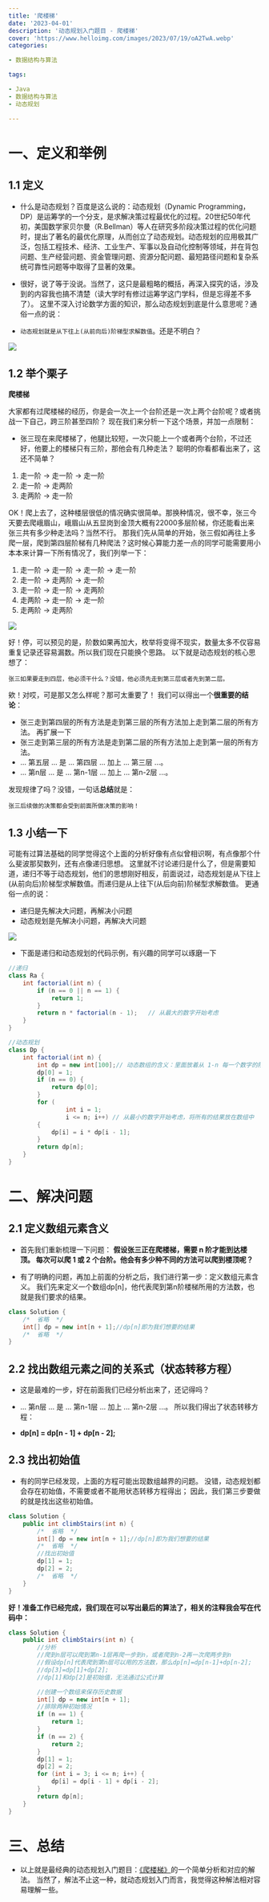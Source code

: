 ```yaml
---
title: '爬楼梯'
date: '2023-04-01'
description: '动态规划入门题目 - 爬楼梯'
cover: 'https://www.helloimg.com/images/2023/07/19/oA2TwA.webp'
categories:

- 数据结构与算法

tags:

- Java
- 数据结构与算法
- 动态规划

---
```


# 一、定义和举例

## 1.1 定义

- 什么是动态规划？百度是这么说的：动态规划（Dynamic Programming，DP）是运筹学的一个分支，是求解决策过程最优化的过程。20世纪50年代初，美国数学家贝尔曼（R.Bellman）等人在研究多阶段决策过程的优化问题时，提出了著名的最优化原理，从而创立了动态规划。动态规划的应用极其广泛，包括工程技术、经济、工业生产、军事以及自动化控制等领域，并在背包问题、生产经营问题、资金管理问题、资源分配问题、最短路径问题和复杂系统可靠性问题等中取得了显著的效果。

- 很好，说了等于没说。当然了，这只是最粗略的概括，再深入探究的话，涉及到的内容我也搞不清楚（读大学时有修过运筹学这门学科，但是忘得差不多了）。 这里不深入讨论数学方面的知识，那么动态规划到底是什么意思呢？通俗一点的说：

- `动态规划就是从下往上(从前向后)阶梯型求解数值`。还是不明白？

<img src="https://www.helloimg.com/images/2023/07/19/oA2Wh5.gif">

## 1.2 举个栗子

**爬楼梯**

大家都有过爬楼梯的经历，你是会一次上一个台阶还是一次上两个台阶呢？或者挑战一下自己，跨三阶甚至四阶？
现在我们来分析一下这个场景，并加一点限制：

- 张三现在来爬楼梯了，他腿比较短，一次只能上一个或者两个台阶，不过还好，他要上的楼梯只有三阶，那他会有几种走法？
  聪明的你看都看出来了，这还不简单？

1. 走一阶 -> 走一阶 -> 走一阶
2. 走一阶 -> 走两阶
3. 走两阶 -> 走一阶
   <br/>

OK！爬上去了，这种楼层很低的情况确实很简单。那换种情况，很不幸，张三今天要去爬峨眉山，峨眉山从五显岗到金顶大概有22000多层阶梯，你还能看出来张三共有多少种走法吗？当然不行。
那我们先从简单的开始，张三假如再往上多爬一层，爬到第四层阶梯有几种爬法？这时候心算能力差一点的同学可能需要用小本本来计算一下所有情况了，我们列举一下：

1. 走一阶 -> 走一阶 -> 走一阶 -> 走一阶
2. 走一阶 -> 走两阶 -> 走一阶
3. 走一阶 -> 走一阶 -> 走两阶
4. 走两阶 -> 走一阶 -> 走一阶
5. 走两阶 -> 走两阶
   
<img src="https://www.helloimg.com/images/2023/07/19/oA2Oq0.gif">

好！停，可以预见的是，阶数如果再加大，枚举将变得不现实，数量太多不仅容易重复记录还容易漏数。所以我们现在只能换个思路。
以下就是动态规划的核心思想了：

    张三如果要走到四层，他必须干什么？没错，他必须先走到第三层或者先到第二层。

欸！对哎，可是那又怎么样呢？那可太重要了！
我们可以得出一个**很重要的结论**：

- 张三走到第四层的所有方法是走到第三层的所有方法加上走到第二层的所有方法。
  再扩展一下
- 张三走到第三层的所有方法是走到第二层的所有方法加上走到第一层的所有方法。
- ... 第五层 ... 是 ... 第四层 ... 加上 ... 第三层 ...。
- ... 第n层 ... 是 ... 第n-1层 ... 加上 ... 第n-2层 ...。

发现规律了吗？没错，一句话**总结**就是：

    张三后续做的决策都会受到前面所做决策的影响！

## 1.3 小结一下

可能有过算法基础的同学觉得这个上面的分析好像有点似曾相识啊，有点像那个什么斐波那契数列，还有点像递归思想。
这里就不讨论递归是什么了，但是需要知道，递归不等于动态规划，他们的思想刚好相反，前面说过，动态规划是从下往上(从前向后)阶梯型求解数值。而递归是从上往下(从后向前)阶梯型求解数值。
更通俗一点的说：

- 递归是先解决大问题，再解决小问题
- 动态规划是先解决小问题，再解决大问题
  
<img src="https://www.helloimg.com/images/2023/07/19/oA2cWm.webp">

- 下面是递归和动态规划的代码示例，有兴趣的同学可以琢磨一下

```Java
//递归
class Ra {
    int factorial(int n) {
        if (n == 0 || n == 1) {
            return 1;
        }
        return n * factorial(n - 1);   // 从最大的数字开始考虑
    }
}
```

```Java
//动态规划
class Dp {
    int factorial(int n) {
        int dp = new int[100];// 动态数组的含义：里面放着从 1-n 每一个数字的阶乘
        dp[0] = 1;
        if (n == 0) {
            return dp[0];
        }
        for (
                int i = 1;
                i <= n; i++) // 从最小的数字开始考虑，将所有的结果放在数组中
        {
            dp[i] = i * dp[i - 1];
        }
        return dp[n];
    }
}
```

# 二、解决问题

## 2.1 定义数组元素含义

- 首先我们重新梳理一下问题：
  **假设张三正在爬楼梯，需要 n 阶才能到达楼顶。
  每次可以爬 1 或 2 个台阶。他会有多少种不同的方法可以爬到楼顶呢？**

- 有了明确的问题，再加上前面的分析之后，我们进行第一步：定义数组元素含义。
  我们先来定义一个数组dp[n]，他代表爬到第n阶楼梯所用的方法数，也就是我们要求的结果。

```java
class Solution {
    /*  省略  */
    int[] dp = new int[n + 1];//dp[n]即为我们想要的结果
    /*  省略  */
}
```

## 2.2 找出数组元素之间的关系式（状态转移方程）

- 这是最难的一步，好在前面我们已经分析出来了，还记得吗？

- ... 第n层 ... 是 ... 第n-1层 ... 加上 ... 第n-2层 ...。
  所以我们得出了状态转移方程：
- **dp[n] = dp[n - 1] + dp[n - 2];**

## 2.3 找出初始值

- 有的同学已经发现，上面的方程可能出现数组越界的问题。
  没错，动态规划都会存在初始值，不需要或者不能用状态转移方程得出；
  因此，我们第三步要做的就是找出这些初始值。

```java
class Solution {
    public int climbStairs(int n) {
        /*  省略  */
        int[] dp = new int[n + 1];//dp[n]即为我们想要的结果
        /*  省略  */
        //找出初始值
        dp[1] = 1;
        dp[2] = 2;
        /*  省略  */
    }
}
```

**好！准备工作已经完成，我们现在可以写出最后的算法了，相关的注释我会写在代码中：**

```Java
class Solution {
    public int climbStairs(int n) {
        //分析
        //爬到n层可以爬到第n-1层再爬一步到n，或者爬到n-2再一次爬两步到n
        //假设dp[n]代表爬到第n层可以用的方法数，那么dp[n]=dp[n-1]+dp[n-2];
        //dp[3]=dp[1]+dp[2];
        //dp[1]和dp[2]是初始值，无法通过公式计算

        //创建一个数组来保存历史数据
        int[] dp = new int[n + 1];
        //排除两种初始情况
        if (n == 1) {
            return 1;
        }
        if (n == 2) {
            return 2;
        }
        dp[1] = 1;
        dp[2] = 2;
        for (int i = 3; i <= n; i++) {
            dp[i] = dp[i - 1] + dp[i - 2];
        }
        return dp[n];
    }
}
```

# 三、总结

- 以上就是最经典的动态规划入门题目：[《爬楼梯》](https://leetcode.cn/problems/climbing-stairs/)的一个简单分析和对应的解法。
  当然了，解法不止这一种，就动态规划入门而言，我觉得这种解法相对容易理解一些。